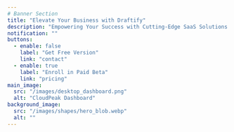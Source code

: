 ```yaml
---
# Banner Section
title: "Elevate Your Business with Draftify"
description: "Empowering Your Success with Cutting-Edge SaaS Solutions Built for Scalability, Efficiency, and Growth."
notification: ""
buttons:
  - enable: false
    label: "Get Free Version"
    link: "contact"
  - enable: true
    label: "Enroll in Paid Beta"
    link: "pricing"
main_image:
  src: "/images/desktop_dashboard.png"
  alt: "CloudPeak Dashboard"
background_image:
  src: "/images/shapes/hero_blob.webp"
  alt: ""
---
```

